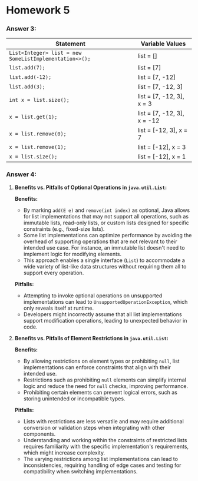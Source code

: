 # Homework 5

### **Answer 3:**

| Statement                                              | Variable Values             |
| ------------------------------------------------------ | --------------------------- |
| `List<Integer> list = new SomeListImplementation<>();` | list = []                   |
| `list.add(7);`                                         | list = [7]                  |
| `list.add(-12);`                                       | list = [7, -12]             |
| `list.add(3);`                                         | list = [7, -12, 3]          |
| `int x = list.size();`                                 | list = [7, -12, 3], x = 3   |
| `x = list.get(1);`                                     | list = [7, -12, 3], x = -12 |
| `x = list.remove(0);`                                  | list = [-12, 3], x = 7      |
| `x = list.remove(1);`                                  | list = [-12], x = 3         |
| `x = list.size();`                                     | list = [-12], x = 1         |

### **Answer 4:**

1. **Benefits vs. Pitfalls of Optional Operations in `java.util.List`:**

   **Benefits:**

   - By marking `add(E e)` and `remove(int index)` as optional, Java allows for list implementations that may not support all operations, such as immutable lists, read-only lists, or custom lists designed for specific constraints (e.g., fixed-size lists).
   - Some list implementations can optimize performance by avoiding the overhead of supporting operations that are not relevant to their intended use case. For instance, an immutable list doesn't need to implement logic for modifying elements.
   - This approach enables a single interface (`List`) to accommodate a wide variety of list-like data structures without requiring them all to support every operation.

   **Pitfalls:**

   - Attempting to invoke optional operations on unsupported implementations can lead to `UnsupportedOperationException`, which only reveals itself at runtime.
   - Developers might incorrectly assume that all list implementations support modification operations, leading to unexpected behavior in code.

2. **Benefits vs. Pitfalls of Element Restrictions in `java.util.List`:**

   **Benefits:**

   - By allowing restrictions on element types or prohibiting `null`, list implementations can enforce constraints that align with their intended use.
   - Restrictions such as prohibiting `null` elements can simplify internal logic and reduce the need for `null` checks, improving performance.
   - Prohibiting certain elements can prevent logical errors, such as storing unintended or incompatible types.

   **Pitfalls:**

   - Lists with restrictions are less versatile and may require additional conversion or validation steps when integrating with other components.
   - Understanding and working within the constraints of restricted lists requires familiarity with the specific implementation's requirements, which might increase complexity.
   - The varying restrictions among list implementations can lead to inconsistencies, requiring handling of edge cases and testing for compatibility when switching implementations.
